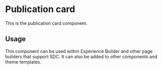 
# Publication card

This is the publication card component.

## Usage

This component can be used within Experience Builder and other page builders
that support SDC. It can also be added to other components and theme templates.
